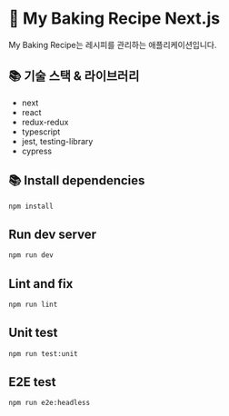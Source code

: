 # 🍪 My Baking Recipe Next.js

My Baking Recipe는 레시피를 관리하는 애플리케이션입니다.

## 📚 기술 스택 & 라이브러리
- next
- react
- redux-redux
- typescript
- jest, testing-library
- cypress

## 📚 Install dependencies

```sh
npm install
```

## Run dev server

```sh
npm run dev
```

## Lint and fix

```sh
npm run lint
```

## Unit test

```sh
npm run test:unit
```

## E2E test

```sh
npm run e2e:headless
```
